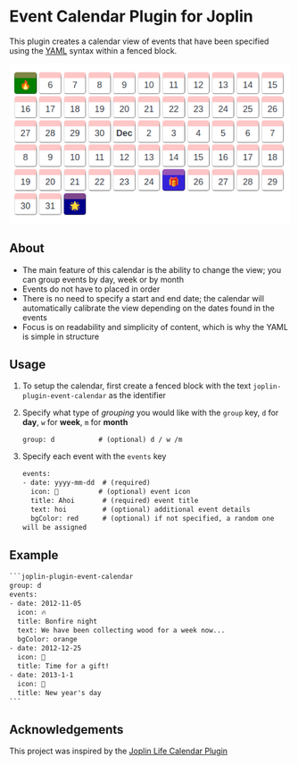 # Event Calendar Plugin for Joplin

This plugin creates a calendar view of events that have been specified using the [YAML](https://yaml.org/)  syntax within a fenced block.

![preview](./DOCS/preview.png)

## About

- The main feature of this calendar is the ability to change the view; you can group events by day, week or by month
- Events do not have to placed in order
- There is no need to specify a start and end date; the calendar will automatically calibrate the view depending on the dates found in the events
- Focus is on readability and simplicity of content, which is why the YAML is simple in structure

## Usage

1. To setup the calendar, first create a fenced block with the text `joplin-plugin-event-calendar` as the identifier

2. Specify what type of _grouping_ you would like with the `group` key, `d` for **day**, `w` for **week**, `m` for **month**

    ```text
    group: d           # (optional) d / w /m
    ```

3. Specify each event with the `events` key

    ```text
    events:
    - date: yyyy-mm-dd  # (required)
      icon: 🙂          # (optional) event icon
      title: Ahoi       # (required) event title
      text: hoi         # (optional) additional event details
      bgColor: red      # (optional) if not specified, a random one will be assigned
    ```

## Example

    ```joplin-plugin-event-calendar
    group: d
    events:
    - date: 2012-11-05
      icon: 🔥
      title: Bonfire night
      text: We have been collecting wood for a week now...
      bgColor: orange
    - date: 2012-12-25
      icon: 🎁
      title: Time for a gift!
    - date: 2013-1-1
      icon: 🌟
      title: New year's day
    ```

## Acknowledgements

This project was inspired by the [Joplin Life Calendar Plugin](https://github.com/hieuthi/joplin-plugin-life-calendar)
